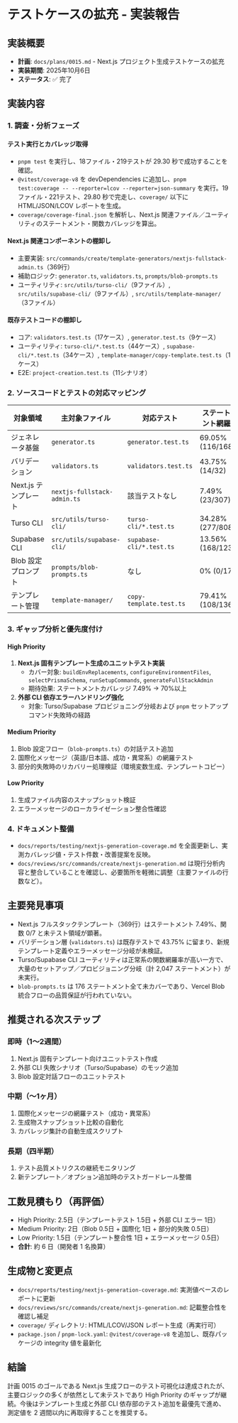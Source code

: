 # テストケースの拡充 - 実装報告

## 実装概要

- **計画**: `docs/plans/0015.md` - Next.js プロジェクト生成テストケースの拡充
- **実装期間**: 2025年10月6日
- **ステータス**: ✅ 完了

## 実装内容

### 1. 調査・分析フェーズ

#### テスト実行とカバレッジ取得
- `pnpm test` を実行し、18ファイル・219テストが 29.30 秒で成功することを確認。
- `@vitest/coverage-v8` を devDependencies に追加し、`pnpm test:coverage -- --reporter=lcov --reporter=json-summary` を実行。19ファイル・221テスト、29.80 秒で完走し、`coverage/` 以下に HTML/JSON/LCOV レポートを生成。
- `coverage/coverage-final.json` を解析し、Next.js 関連ファイル／ユーティリティのステートメント・関数カバレッジを算出。

#### Next.js 関連コンポーネントの棚卸し
- 主要実装: `src/commands/create/template-generators/nextjs-fullstack-admin.ts`（369行）
- 補助ロジック: `generator.ts`, `validators.ts`, `prompts/blob-prompts.ts`
- ユーティリティ: `src/utils/turso-cli/`（9ファイル）, `src/utils/supabase-cli/`（9ファイル）, `src/utils/template-manager/`（3ファイル）

#### 既存テストコードの棚卸し
- コア: `validators.test.ts`（17ケース）, `generator.test.ts`（9ケース）
- ユーティリティ: `turso-cli/*.test.ts`（44ケース）, `supabase-cli/*.test.ts`（34ケース）, `template-manager/copy-template.test.ts`（1ケース）
- E2E: `project-creation.test.ts`（11シナリオ）

### 2. ソースコードとテストの対応マッピング

| 対象領域 | 主対象ファイル | 対応テスト | ステートメント網羅率 | 関数網羅率 |
|----------|----------------|------------|------------------------|-------------|
| ジェネレータ基盤 | `generator.ts` | `generator.test.ts` | 69.05% (116/168) | 83.33% (5/6) |
| バリデーション | `validators.ts` | `validators.test.ts` | 43.75% (14/32) | 25.00% (2/8) |
| Next.js テンプレート | `nextjs-fullstack-admin.ts` | 該当テストなし | 7.49% (23/307) | 0% (0/7) |
| Turso CLI | `src/utils/turso-cli/` | `turso-cli/*.test.ts` | 34.28% (277/808) | 78.79% (26/33) |
| Supabase CLI | `src/utils/supabase-cli/` | `supabase-cli/*.test.ts` | 13.56% (168/1239) | 100% (15/15) |
| Blob 設定プロンプト | `prompts/blob-prompts.ts` | なし | 0% (0/176) | 100% (1/1) |
| テンプレート管理 | `template-manager/` | `copy-template.test.ts` | 79.41% (108/136) | 100% (6/6) |

### 3. ギャップ分析と優先度付け

#### High Priority
1. **Next.js 固有テンプレート生成のユニットテスト実装**
   - カバー対象: `buildEnvReplacements`, `configureEnvironmentFiles`, `selectPrismaSchema`, `runSetupCommands`, `generateFullStackAdmin`
   - 期待効果: ステートメントカバレッジ 7.49% → 70%以上
2. **外部 CLI 依存エラーハンドリング強化**
   - 対象: Turso/Supabase プロビジョニング分岐および `pnpm` セットアップコマンド失敗時の経路

#### Medium Priority
1. Blob 設定フロー（`blob-prompts.ts`）の対話テスト追加
2. 国際化メッセージ（英語/日本語、成功・異常系）の網羅テスト
3. 部分的失敗時のリカバリー処理検証（環境変数生成、テンプレートコピー）

#### Low Priority
1. 生成ファイル内容のスナップショット検証
2. エラーメッセージのローカライゼーション整合性確認

### 4. ドキュメント整備
- `docs/reports/testing/nextjs-generation-coverage.md` を全面更新し、実測カバレッジ値・テスト件数・改善提案を反映。
- `docs/reviews/src/commands/create/nextjs-generation.md` は現行分析内容と整合していることを確認し、必要箇所を軽微に調整（主要ファイルの行数など）。

## 主要発見事項

- Next.js フルスタックテンプレート（369行）はステートメント 7.49%、関数 0/7 と未テスト領域が顕著。
- バリデーション層 (`validators.ts`) は既存テストで 43.75% に留まり、新規テンプレート定義やエラーメッセージ分岐が未検証。
- Turso/Supabase CLI ユーティリティは正常系の関数網羅率が高い一方で、大量のセットアップ／プロビジョニング分岐（計 2,047 ステートメント）が未実行。
- `blob-prompts.ts` は 176 ステートメント全て未カバーであり、Vercel Blob 統合フローの品質保証が行われていない。

## 推奨される次ステップ

### 即時（1〜2週間）
1. Next.js 固有テンプレート向けユニットテスト作成
2. 外部 CLI 失敗シナリオ（Turso/Supabase）のモック追加
3. Blob 設定対話フローのユニットテスト

### 中期（〜1ヶ月）
1. 国際化メッセージの網羅テスト（成功・異常系）
2. 生成物スナップショット比較の自動化
3. カバレッジ集計の自動生成スクリプト

### 長期（四半期）
1. テスト品質メトリクスの継続モニタリング
2. 新テンプレート／オプション追加時のテストガードレール整備

## 工数見積もり（再評価）
- High Priority: 2.5日（テンプレートテスト 1.5日 + 外部 CLI エラー 1日）
- Medium Priority: 2日（Blob 0.5日 + 国際化 1日 + 部分的失敗 0.5日）
- Low Priority: 1.5日（テンプレート整合性 1日 + エラーメッセージ 0.5日）
- **合計**: 約 6 日（開発者 1 名換算）

## 生成物と変更点
- `docs/reports/testing/nextjs-generation-coverage.md`: 実測値ベースのレポートに更新
- `docs/reviews/src/commands/create/nextjs-generation.md`: 記載整合性を確認し補足
- `coverage/` ディレクトリ: HTML/LCOV/JSON レポート生成（再実行可）
- `package.json` / `pnpm-lock.yaml`: `@vitest/coverage-v8` を追加し、既存パッケージの integrity 値を最新化

## 結論

計画 0015 のゴールである Next.js 生成フローのテスト可視化は達成されたが、主要ロジックの多くが依然として未テストであり High Priority のギャップが継続。今後はテンプレート生成と外部 CLI 依存部のテスト追加を最優先で進め、測定値を 2 週間以内に再取得することを推奨する。